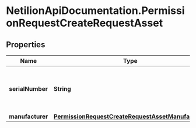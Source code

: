 # NetilionApiDocumentation.PermissionRequestCreateRequestAsset

## Properties
Name | Type | Description | Notes
------------ | ------------- | ------------- | -------------
**serialNumber** | **String** | serial number of the asset user wnats to access to | [optional] 
**manufacturer** | [**PermissionRequestCreateRequestAssetManufacturer**](PermissionRequestCreateRequestAssetManufacturer.md) |  | [optional] 


